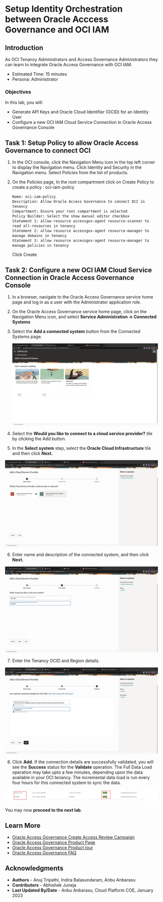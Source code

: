 # Setup Identity Orchestration between Oracle Acccess Governance and OCI IAM 

## Introduction

As OCI Tenancy Administrators and Access Governance Administrators they can learn to integrate Oracle Access Governance with OCI IAM. 

* Estimated Time: 15 minutes
* Persona: Administrator

### Objectives

In this lab, you will:
* Generate API Keys and Oracle Cloud Identifier (OCID) for an Identity User
* Configure a new OCI IAM Cloud Service Connection in Oracle Access Governance Console


## Task 1: Setup Policy to allow Oracle Access Governance to connect OCI

1. In the OCI console, click the Navigation Menu icon in the top left corner to display the Navigation menu. Click Identity and Security in the Navigation menu. Select Policies from the list of products.

2. On the Policies page, In the root compartment click on Create Policy to create a policy : oci-iam-policy

    ```
    Name: oci-iam-policy
    Description: Allow Oracle Access Governance to connect OCI in tenancy
    Compartment: Ensure your root compartment is selected
    Policy Builder: Select the show manual editor checkbox 
    Statement 1: allow resource accessgov-agent resource-scanner to read all-resources in tenancy
    Statement 2: allow resource accessgov-agent resource-manager to manage domains in tenancy
    Statement 3: allow resource accessgov-agent resource-manager to manage policies in tenancy
    ```
 
    Click Create


## Task 2: Configure a new OCI IAM Cloud Service Connection in Oracle Access Governance Console

1.  In a browser, navigate to the Oracle Access Governance service home page and log in as a user with the Administrator application role.

2.  On the Oracle Access Governance service home page, click on the Navigation Menu icon, and select **Service Administration → Connected Systems**

3. Select the **Add a connected system** button from the Connected Systems page.

      ![Select cloud service provider](images/cloud-service-provider.png)

4.  Select the **Would you like to connect to a cloud service provider?** tile by clicking the Add button.
    

5. In the **Select system** step, select the **Oracle Cloud Infrastructure** tile and then click **Next.**

  ![Select cloud service provider](images/select-oci.png)

6. Enter name and description of the connected system, and then click **Next.**

  ![OCI Enter details](images/enter-oci-system-name.png)

7. Enter the Tenancy OCID and Region details. 

  ![OCI Enter details](images/oci-iam-details.png)

8. Click **Add.** If the connection details are successfully validated, you will see the **Success** status for the **Validate** operation. The Full Data Load operation may take upto a few minutes, depending upon the data available in your OCI tenancy. The incremental data load is run every four hours for this connected system to sync the data.

  ![OCI Connection status](images/oci-connection-status.png)


  You may now **proceed to the next lab**. 

## Learn More

* [Oracle Access Governance Create Access Review Campaign](https://docs.oracle.com/en/cloud/paas/access-governance/pdapg/index.html)
* [Oracle Access Governance Product Page](https://www.oracle.com/security/cloud-security/access-governance/)
* [Oracle Access Governance Product tour](https://www.oracle.com/webfolder/s/quicktours/paas/pt-sec-access-governance/index.html)
* [Oracle Access Governance FAQ](https://www.oracle.com/security/cloud-security/access-governance/faq/)

## Acknowledgments
* **Authors** - Anuj Tripathi, Indira Balasundaram, Anbu Anbarasu 
* **Contributors** - Abhishek Juneja 
* **Last Updated By/Date** - Anbu Anbarasu, Cloud Platform COE, January 2023